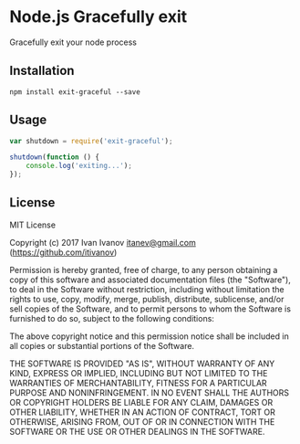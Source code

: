# Node.js Gracefully exit

Gracefully exit your node process

## Installation

```
npm install exit-graceful --save
```

## Usage

``` js
var shutdown = require('exit-graceful');

shutdown(function () {
    console.log('exiting...');
});
```


## License

MIT License

Copyright (c) 2017 Ivan Ivanov <itanev@gmail.com> (https://github.com/itivanov)

Permission is hereby granted, free of charge, to any person obtaining a copy
of this software and associated documentation files (the "Software"), to deal
in the Software without restriction, including without limitation the rights
to use, copy, modify, merge, publish, distribute, sublicense, and/or sell
copies of the Software, and to permit persons to whom the Software is
furnished to do so, subject to the following conditions:

The above copyright notice and this permission notice shall be included in all
copies or substantial portions of the Software.

THE SOFTWARE IS PROVIDED "AS IS", WITHOUT WARRANTY OF ANY KIND, EXPRESS OR
IMPLIED, INCLUDING BUT NOT LIMITED TO THE WARRANTIES OF MERCHANTABILITY,
FITNESS FOR A PARTICULAR PURPOSE AND NONINFRINGEMENT. IN NO EVENT SHALL THE
AUTHORS OR COPYRIGHT HOLDERS BE LIABLE FOR ANY CLAIM, DAMAGES OR OTHER
LIABILITY, WHETHER IN AN ACTION OF CONTRACT, TORT OR OTHERWISE, ARISING FROM,
OUT OF OR IN CONNECTION WITH THE SOFTWARE OR THE USE OR OTHER DEALINGS IN THE
SOFTWARE.
